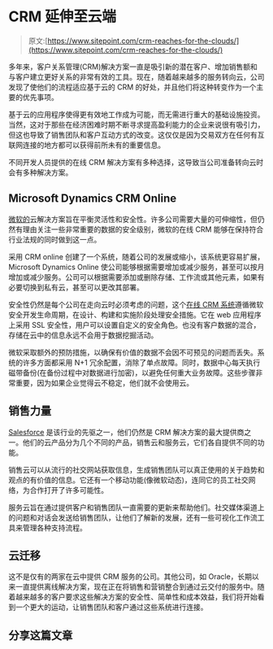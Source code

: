 # CRM 延伸至云端

> 原文:[https://www.sitepoint.com/crm-reaches-for-the-clouds/](https://www.sitepoint.com/crm-reaches-for-the-clouds/)

多年来，客户关系管理(CRM)解决方案一直是吸引新的潜在客户、增加销售额和与客户建立更好关系的非常有效的工具。现在，随着越来越多的服务转向云，公司发现了使他们的流程适应基于云的 CRM 的好处，并且他们将这种转变作为一个主要的优先事项。

基于云的应用程序使得更有效地工作成为可能，而无需进行重大的基础设施投资。当然，这对于那些在经济困难时期不断寻求提高盈利能力的企业来说很有吸引力，但这也导致了销售团队和客户互动方式的改变。这仅仅是因为交易双方在任何有互联网连接的地方都可以获得前所未有的重要信息。

不同开发人员提供的在线 CRM 解决方案有多种选择，这导致当公司准备转向云时会有多种解决方案。

## Microsoft Dynamics CRM Online

[微软的](http://www.microsoft.com/en-us/dynamics/default.aspx)云解决方案旨在平衡灵活性和安全性。许多公司需要大量的可伸缩性，但仍然有理由关注一些非常重要的数据的安全级别，微软的在线 CRM 能够在保持符合行业法规的同时做到这一点。

采用 CRM online 创建了一个系统，随着公司的发展或缩小，该系统更容易扩展，Microsoft Dynamics Online 使公司能够根据需要增加或减少服务，甚至可以按月增加或减少服务。公司可以根据需要添加或删除存储、工作流或其他元素，如果有必要切换到私有云，甚至可以更改其部署。

安全性仍然是每个公司在走向云时必须考虑的问题，这个[在线 CRM 系统](http://www.customerdynamics.com/Microsoft-CRM/Online-CRM)遵循微软安全开发生命周期，在设计、构建和实施阶段处理安全措施。它在 web 应用程序上采用 SSL 安全性，用户可以设置自定义的安全角色。也没有客户数据的混合，存储在云中的信息永远不会用于数据挖掘活动。

微软采取额外的预防措施，以确保有价值的数据不会因不可预见的问题而丢失。系统的许多方面都采用 N+1 冗余配置，消除了单点故障。同时，数据中心每天执行磁带备份(在备份过程中对数据进行加密)，以避免任何重大业务故障。这些步骤非常重要，因为如果企业觉得云不稳定，他们就不会使用云。

## 销售力量

[Salesforce](http://www.salesforce.com/) 是该行业的先驱之一，他们仍然是 CRM 解决方案的最大提供商之一。他们的云产品分为几个不同的产品，销售云和服务云，它们各自提供不同的功能。

销售云可以从流行的社交网站获取信息，生成销售团队可以真正使用的关于趋势和观点的有价值的信息。它还有一个移动功能(像微软动态)，连同它的员工社交网络，为合作打开了许多可能性。

服务云旨在通过提供客户和销售团队一直需要的更新来帮助他们。社交媒体渠道上的问题和对话会发送给销售团队，让他们了解新的发展，还有一些可视化工作流工具来管理各种支持流程。

## 云迁移

这不是仅有的两家在云中提供 CRM 服务的公司。其他公司，如 Oracle，长期以来一直提供离线解决方案，现在正在将销售和营销整合到通过云交付的服务中。随着越来越多的客户要求这些解决方案的安全性、简单性和成本效益，我们将开始看到一个更大的运动，让销售团队和客户通过这些系统进行连接。

## 分享这篇文章